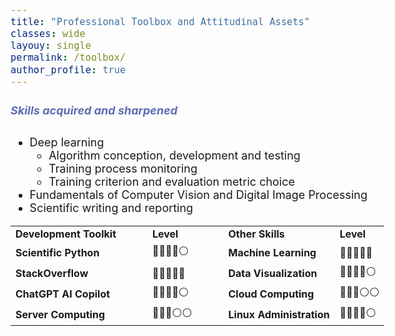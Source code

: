 ```yaml
---
title: "Professional Toolbox and Attitudinal Assets"
classes: wide
layouy: single
permalink: /toolbox/
author_profile: true
---
```


<style>
h2 {
    font-family: "Garamond", serif;
    font-style: normal;
    font-size: 38px;
    font-weight: bold;
    color: #95bff3;
}
h3 {
    font-size: 30px;
    color: #5c6eb0;
}
h5 {
    color: #5c6eb0;
}
body {
    font-size: 18px;
}
p:has(+ ul) {   
  margin-bottom: 0;
}
p + ul {
  margin-top: 0;
}
</style>

##### Skills acquired and sharpened
- Deep learning
  - Algorithm conception, development and testing
  - Training process monitoring
  - Training criterion and evaluation metric choice
- Fundamentals of Computer Vision and Digital Image Processing
- Scientific writing and reporting

<table>
    <tr>
        <td style="padding-right: 50px;"><b>Development Toolkit</b></td> <td><b>Level</b></td>
        <td style="padding-left: 50px;"><b>Other Skills</b></td> <td><b>Level</b></td>
    </tr>
    <tr>
        <td style="padding-right: 50px;"><b>Scientific Python</b></td> <td>🔵🔵🔵🔵⚪</td>
        <td style="padding-left: 50px;"><b>Machine Learning</b></td> <td>🔵🔵🔵🔵🔵</td>
    </tr>
    <tr>
        <td style="padding-right: 50px;"><b>StackOverflow</b></td> <td>🔵🔵🔵🔵🔵</td>
        <td style="padding-left: 50px;"><b>Data Visualization</b></td> <td>🔵🔵🔵🔵⚪</td>
    </tr>
    <tr>
        <td style="padding-right: 50px;"><b>ChatGPT AI Copilot</b></td> <td>🔵🔵🔵🔵⚪</td>
        <td style="padding-left: 50px;"><b>Cloud Computing</b></td> <td>🔵🔵🔵⚪⚪</td>
    </tr>
    <tr>
        <td style="padding-right: 50px;"><b>Server Computing</b></td> <td>🔵🔵🔵⚪⚪</td>
        <td style="padding-left: 50px;"><b>Linux Administration</b></td> <td>🔵🔵🔵🔵⚪</td>
    </tr>
</table>

